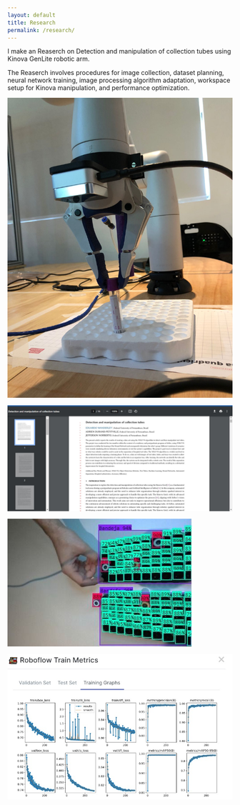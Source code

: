 ```yaml
---
layout: default
title: Research
permalink: /research/
---
```

I make an Reaserch on Detection and manipulation of collection tubes using Kinova GenLite robotic arm.

The Reaserch involves procedures for image collection, dataset planning, neural network training, image processing algorithm adaptation, workspace setup for Kinova manipulation, and performance optimization.

![grasping](/assets/imgs/grasping.jpeg)

![research](/assets/imgs/detection.jpeg)

![tubes](/assets/imgs/tubes.jpeg)

![graphics](/assets/imgs/graphics.jpeg)
